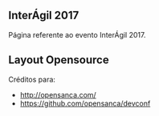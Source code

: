 ## InterÁgil 2017

Página referente ao evento InterÁgil 2017.


## Layout Opensource

Créditos para:

+ http://opensanca.com/
+ https://github.com/opensanca/devconf
